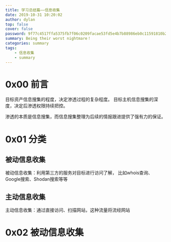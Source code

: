 ```yaml
---
title: 学习总结篇——信息收集
date: 2019-10-31 10:20:02
author: dylan
top: false
cover: false
password: 9f77c4517ffa5375fb7f06c0209facae53fd5e4b7b88986eb0c11591810b2dbe
summary: Being their worst nightmare！
categories: summary
tags: 
    - 信息收集
    - summary
---
```


# 0x00 前言

目标资产信息搜集的程度，决定渗透过程的复杂程度。
目标主机信息搜集的深度，决定后渗透权限持续把控。

渗透的本质是信息搜集，而信息搜集整理为后续的情报跟进提供了强有力的保证。

# 0x01 分类
## 被动信息收集

被动信息收集：利用第三方的服务对目标进行访问了解，
比如whois查询、Google搜索、Shodan搜索等等


## 主动信息收集

主动信息收集：通过直接访问、扫描网站，这种流量将流经网站

# 0x02 被动信息收集
## 